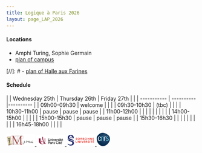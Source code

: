 ```yaml
---
title: Logique à Paris 2026
layout: page_LAP_2026
---
```

#### Locations
- Amphi Turing, Sophie Germain
- [plan of campus][campus]

[//]: # - [plan of Halle aux Farines][HAF]

#### Schedule

| | Wednesday 25th | Thursday 26th | Friday 27th | 
| | ----------- | ---------- |---------- |
| 09h00-09h30 | welcome |  |  | 
| 09h30-10h30 | (tbc)          |          |  | 
| 10h30-11h00 | pause               | pause | pause                  |
| 11h00-12h00 | | | |
|             | | | | 
| 14h00-15h00 | | |      | 
| 15h00-15h30 | pause               | pause                | pause                  |
| 15h30-16h30 | | |      |
| | | | |
| 16h45-18h00 | | | |

[campus]: /IMAGES/plan_campus.png
[HAF]: /IMAGES/plan_HAF.png

[seminar]:  https://www.imj-prg.fr/gestion/evenement/affEvenement/71
[TA]: /LAP2026/LAPtalksabstracts.html
[P]: /LAP2026/LAPpanels.html

<a href="/ICONS/imj-prg.png"><img src="/ICONS/imj-prg.png" alt="IMJ-PRG" width="15%">
<a href="/ICONS/upc.png"><img src="/ICONS/upc.png" alt="Université Paris Cité" width="15%">
<a href="/ICONS/sorbonne.png"><img src="/ICONS/sorbonne.png" alt="Sorbonne Université" width="15%">
<a href="/ICONS/cnrs.png"><img src="/ICONS/cnrs.png" alt="CNRS" width="7%">

[AA]: https://www.cs.upc.edu/~atserias/
[IB]: https://www.ingo-blechschmidt.eu/
[LF]: https://lacl.fr/~lfontanella/
[JK]: https://www.cantab.net/users/jonathankirby/
[CLH]: https://users.math.cas.cz/~lambiehanson/
[MV]: https://sites.google.com/view/m-vicaria/home/

[UPC]:  https://u-paris.fr/
[IMJ-PRG]: https://www.imj-prg.fr/
[LM]:   https://www.imj-prg.fr/lm/
